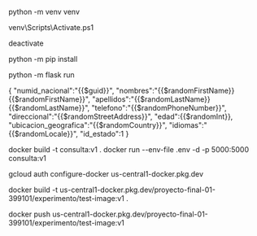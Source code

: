 <!-- inside src folder -->

<!-- env creation -->
python -m venv venv
<!-- activate -->
venv\Scripts\Activate.ps1
<!-- deactivate -->
deactivate
<!-- install package -->
python -m pip install <package>
<!-- run -->
python -m flask run

<!-- json body with random variables for postman test -->

{
    "numid_nacional":"{{$guid}}",
    "nombres":"{{$randomFirstName}} {{$randomFirstName}}",
    "apellidos":"{{$randomLastName}} {{$randomLastName}}",
    "telefono":"{{$randomPhoneNumber}}",
    "direccional":"{{$randomStreetAddress}}",
    "edad":{{$randomInt}},
    "ubicacion_geografica":"{{$randomCountry}}",
    "idiomas":"{{$randomLocale}}",
    "id_estado":1
}

<!-- Docker commands -->
docker build -t consulta:v1 .
docker run --env-file .env -d -p 5000:5000 consulta:v1

<!-- to publish a container to gcp container rigistry and assuming it was crated on us-central1-->
gcloud auth configure-docker us-central1-docker.pkg.dev

docker build -t us-central1-docker.pkg.dev/proyecto-final-01-399101/experimento/test-image:v1 .

docker push us-central1-docker.pkg.dev/proyecto-final-01-399101/experimento/test-image:v1